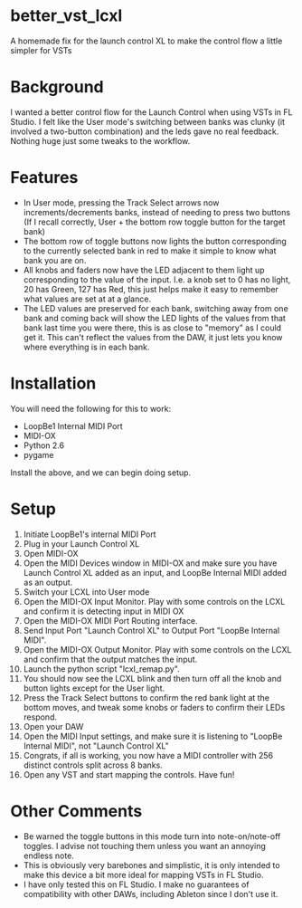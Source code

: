 # better_vst_lcxl
A homemade fix for the launch control XL to make the control flow a little simpler for VSTs


# Background
I wanted a better control flow for the Launch Control when using VSTs in FL Studio. I felt like the User mode's switching between banks was clunky (it involved a two-button combination) and the leds gave no real feedback. Nothing huge just some tweaks to the workflow.


# Features
* In User mode, pressing the Track Select arrows now increments/decrements banks, instead of needing to press two buttons (If I recall correctly, User + the bottom row toggle button for the target bank)
* The bottom row of toggle buttons now lights the button corresponding to the currently selected bank in red to make it simple to know what bank you are on.
* All knobs and faders now have the LED adjacent to them light up corresponding to the value of the input. I.e. a knob set to 0 has no light, 20 has Green, 127 has Red, this just helps make it easy to remember what values are set at at a glance.
* The LED values are preserved for each bank, switching away from one bank and coming back will show the LED lights of the values from that bank last time you were there, this is as close to "memory" as I could get it. This can't reflect the values from the DAW, it just lets you know where everything is in each bank.


# Installation
You will need the following for this to work:
* LoopBe1 Internal MIDI Port
* MIDI-OX
* Python 2.6
* pygame

Install the above, and we can begin doing setup.


# Setup
1. Initiate LoopBe1's internal MIDI Port
2. Plug in your Launch Control XL
3. Open MIDI-OX
4. Open the MIDI Devices window in MIDI-OX and make sure you have Launch Control XL added as an input, and LoopBe Internal MIDI added as an output.
5. Switch your LCXL into User mode
6. Open the MIDI-OX Input Monitor. Play with some controls on the LCXL and confirm it is detecting input in MIDI OX
7. Open the MIDI-OX MIDI Port Routing interface.
8. Send Input Port "Launch Control XL" to Output Port "LoopBe Internal MIDI".
9. Open the MIDI-OX Output Monitor. Play with some controls on the LCXL and confirm that the output matches the input.
10. Launch the python script "lcxl_remap.py".
11. You should now see the LCXL blink and then turn off all the knob and button lights except for the User light.
12. Press the Track Select buttons to confirm the red bank light at the bottom moves, and tweak some knobs or faders to confirm their LEDs respond.
13. Open your DAW
14. Open the MIDI Input settings, and make sure it is listening to "LoopBe Internal MIDI", not "Launch Control XL"
15. Congrats, if all is working, you now have a MIDI controller with 256 distinct controls split across 8 banks. 
16. Open any VST and start mapping the controls. Have fun!


# Other Comments
* Be warned the toggle buttons in this mode turn into note-on/note-off toggles. I advise not touching them unless you want an annoying endless note. 
* This is obviously very barebones and simplistic, it is only intended to make this device a bit more ideal for mapping VSTs in FL Studio. 
* I have only tested this on FL Studio. I make no guarantees of compatibility with other DAWs, including Ableton since I don't use it.